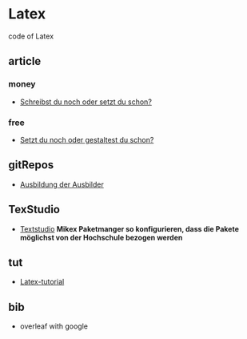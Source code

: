 # Latex
code of Latex

## article
### money
* [Schreibst du noch oder setzt du schon?](https://www.golem.de/news/latex-schreibst-du-noch-oder-setzt-du-schon-2201-162303.html)
### free
* [Setzt du noch oder gestaltest du schon?](https://www.golem.de/news/layouten-mit-latex-setzt-du-noch-oder-gestaltest-du-schon-2207-165543.html)

## gitRepos
* [Ausbildung der Ausbilder](https://github.com/ChaosJD/AusbildungDerAusbilder)

## TexStudio
* [Textstudio](https://www.texstudio.org/)
**Mikex Paketmanger so konfigurieren, dass die Pakete möglichst von der Hochschule bezogen werden**

## tut
* [Latex-tutorial](https://latex-tutorial.com/)

## bib
* overleaf with google
